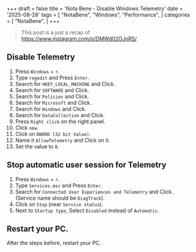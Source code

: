 +++
draft = false
title = 'Nota Bene - Disable Windows Telemetry'
date = '2025-08-28'
tags = [
    "NotaBene",
    "Windows",
    "Performance",
]
categories = [
    "NotaBene",
]
+++

> This post is a just a recap of <https://www.instagram.com/p/DMWd02OJnRS/>

## Disable Telemetry

  1. Press `Windows` + `r`.
  2. Type `regedit` and Press `Enter`.
  3. Search for `HKEY_LOCAL_MACHINE` and Click.
  4. Search for `SOFTWARE` and Click.
  5. Search for `Policies` and Click.
  6. Search for `Microsoft` and Click.
  7. Search for `Windows` and Click.
  8. Search for `DataCollection` and Click.
  9. Press `Right click` on the right panel.
  10. Click `new`.
  11. Click on `DWORD (32 bit Value)`.
  12. Name it `AllowTelemetry` and Click on it.
  13. Set the value to `0`.

## Stop automatic user session for Telemetry

  1. Press `Windows` + `r`.
  2. Type `Services.msc` and Press `Enter`.
  3. Search for `Connected User Experiences and Telemetry` and Click. (Service name should be `DiagTrack`).
  4. Click on `Stop` (near `Service status`).
  5. Next to `Startup type`, Select `Disabled` instead of `Automatic`.

## Restart your PC.

After the steps before, restart your PC.
